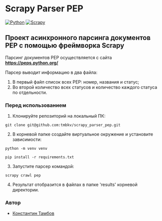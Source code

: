 # Scrapy Parser PEP 
[![Python](https://img.shields.io/badge/-Python-464646?style=flat&logo=Python&logoColor=56C0C0&color=008080)](https://www.python.org/)
[![Scrapy](https://img.shields.io/badge/-Scrapy-blue)](https://docs.scrapy.org/en/latest/index.html)
## Проект асинхронного парсинга документов PEP с помощью фреймворка Scrapy 
Парсинг документов PEP осуществляется с сайта **https://peps.python.org/**

Парсер выводит информацию в два файла:
1. В первый файл список всех PEP: номер, названия и статус;
2. Во второй количество всех статусов и количество каждого статуса по отдельности.
### Перед использованием
1. Клонируйте репозиторий на локальный ПК:
```
git clone git@github.com:tmbkv/scrapy_parser_pep.git
```

2. В корневой папке создайте виртуальное окружение и установите зависимости:
```
python -m venv venv
```
```
pip install -r requirements.txt
```
3. Запустите парсер командой:
```
scrapy crawl pep
```
4. Результат отобразится в файлах в папке 'results' корневой директории.

### Автор
- [Константин Тамбов](https://github.com/tmbkv "GitHub аккаунт")
